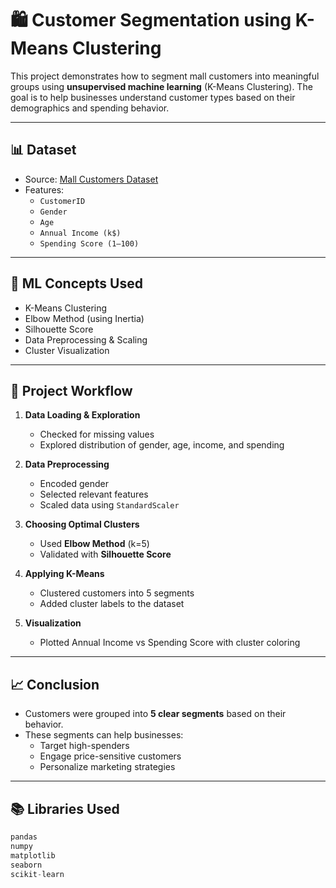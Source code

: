 # 🛍️ Customer Segmentation using K-Means Clustering

This project demonstrates how to segment mall customers into meaningful groups using **unsupervised machine learning** (K-Means Clustering). The goal is to help businesses understand customer types based on their demographics and spending behavior.

---

## 📊 Dataset

- Source: [Mall Customers Dataset](https://github.com/mwaskom/seaborn-data/blob/master/mall_customers.csv)
- Features:
  - `CustomerID`
  - `Gender`
  - `Age`
  - `Annual Income (k$)`
  - `Spending Score (1–100)`

---

## 🧠 ML Concepts Used

- K-Means Clustering
- Elbow Method (using Inertia)
- Silhouette Score
- Data Preprocessing & Scaling
- Cluster Visualization

---

## 📌 Project Workflow

1. **Data Loading & Exploration**
   - Checked for missing values
   - Explored distribution of gender, age, income, and spending

2. **Data Preprocessing**
   - Encoded gender
   - Selected relevant features
   - Scaled data using `StandardScaler`

3. **Choosing Optimal Clusters**
   - Used **Elbow Method** (k=5)
   - Validated with **Silhouette Score**

4. **Applying K-Means**
   - Clustered customers into 5 segments
   - Added cluster labels to the dataset

5. **Visualization**
   - Plotted Annual Income vs Spending Score with cluster coloring

---

## 📈 Conclusion

- Customers were grouped into **5 clear segments** based on their behavior.
- These segments can help businesses:
  - Target high-spenders
  - Engage price-sensitive customers
  - Personalize marketing strategies

---

## 📚 Libraries Used

```python
pandas
numpy
matplotlib
seaborn
scikit-learn
